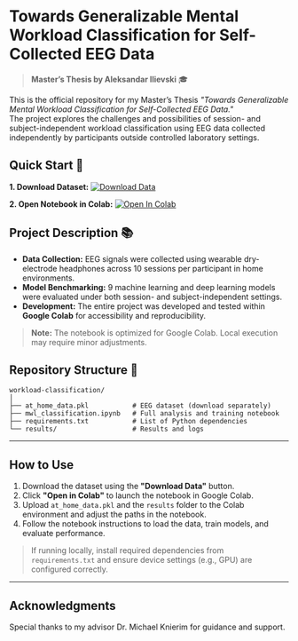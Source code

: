 
# Towards Generalizable Mental Workload Classification for Self-Collected EEG Data

> **Master’s Thesis by Aleksandar Ilievski** 🎓

This is the official repository for my Master’s Thesis *"Towards Generalizable Mental Workload Classification for Self-Collected EEG Data."*  
The project explores the challenges and possibilities of session- and subject-independent workload classification using EEG data collected independently by participants outside controlled laboratory settings.

## Quick Start 🚀

**1. Download Dataset:**  [![Download Data](https://img.shields.io/badge/Download-at_home_data.pkl-success?logo=google-drive&logoColor=white)](https://drive.google.com/uc?id=1HpaUvauJwK04ftqqrOAZWjscVMcefecp&export=download) 


**2. Open Notebook in Colab:**  [![Open In Colab](https://colab.research.google.com/assets/colab-badge.svg)](https://colab.research.google.com/github/AleksandarIlievski/workload-classification/blob/main/mwl_classification.ipynb) 


## Project Description 📚

- **Data Collection:** EEG signals were collected using wearable dry-electrode headphones across 10 sessions per participant in home environments.
- **Model Benchmarking:** 9 machine learning and deep learning models were evaluated under both session- and subject-independent settings.
- **Development:** The entire project was developed and tested within **Google Colab** for accessibility and reproducibility.

> **Note:** The notebook is optimized for Google Colab. Local execution may require minor adjustments.


## Repository Structure 📁

```
workload-classification/
│
├── at_home_data.pkl           # EEG dataset (download separately)
├── mwl_classification.ipynb   # Full analysis and training notebook
├── requirements.txt           # List of Python dependencies
└── results/                   # Results and logs
```

---

## How to Use

1. Download the dataset using the **"Download Data"** button.
2. Click **"Open in Colab"** to launch the notebook in Google Colab.
3. Upload `at_home_data.pkl` and the `results` folder to the Colab environment and adjust the paths in the notebook.
4. Follow the notebook instructions to load the data, train models, and evaluate performance.

> If running locally, install required dependencies from `requirements.txt` and ensure device settings (e.g., GPU) are configured correctly.

---

## Acknowledgments

Special thanks to my advisor Dr. Michael Knierim for guidance and support.
